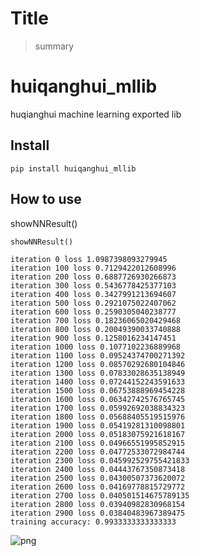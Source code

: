 # Title
> summary


# huiqanghui_mllib

huqianghui machine learning exported lib

## Install

`pip install huiqanghui_mllib`

## How to use

showNNResult()

```python
showNNResult()
```

    iteration 0 loss 1.0987398093279945
    iteration 100 loss 0.7129422012608996
    iteration 200 loss 0.6887726930266873
    iteration 300 loss 0.5436778425377103
    iteration 400 loss 0.3427991213694607
    iteration 500 loss 0.2921075022407062
    iteration 600 loss 0.2590305040238777
    iteration 700 loss 0.18236065020429468
    iteration 800 loss 0.20049390033740888
    iteration 900 loss 0.1258016234147451
    iteration 1000 loss 0.1077102236889968
    iteration 1100 loss 0.09524374700271392
    iteration 1200 loss 0.08570292680104846
    iteration 1300 loss 0.07833028635138949
    iteration 1400 loss 0.07244152243591633
    iteration 1500 loss 0.06753888969454228
    iteration 1600 loss 0.06342742576765745
    iteration 1700 loss 0.05992692038834323
    iteration 1800 loss 0.05688405519515976
    iteration 1900 loss 0.05419281310098801
    iteration 2000 loss 0.05183075921618167
    iteration 2100 loss 0.04966551995852915
    iteration 2200 loss 0.04772533072984744
    iteration 2300 loss 0.045992529755421833
    iteration 2400 loss 0.04443767350873418
    iteration 2500 loss 0.04300507373620072
    iteration 2600 loss 0.04169778815729772
    iteration 2700 loss 0.040501514675789135
    iteration 2800 loss 0.03940982830968154
    iteration 2900 loss 0.03840483967389475
    training accuracy: 0.9933333333333333



![png](docs/images/output_5_1.png)

